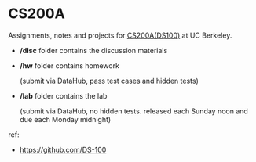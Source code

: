 # CS200A
Assignments, notes and projects for [CS200A(DS100)](http://www.ds100.org/fa18/) at UC Berkeley.

- **/disc** folder contains the discussion materials

- **/hw** folder contains homework

  (submit via DataHub, pass test cases and hidden tests)

- **/lab** folder contains the lab

  (submit via DataHub, no hidden tests. released each Sunday noon and due each Monday midnight)

ref:

- https://github.com/DS-100